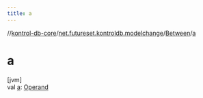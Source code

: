 ```yaml
---
title: a
---
```

//[kontrol-db-core](../../../index.html)/[net.futureset.kontroldb.modelchange](../index.html)/[Between](index.html)/[a](a.html)



# a



[jvm]\
val [a](a.html): [Operand](../-operand/index.html)




